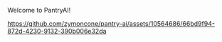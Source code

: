 Welcome to PantryAI! 

https://github.com/zymoncone/pantry-ai/assets/10564686/66bd9f94-872d-4230-9132-390b006e32da

